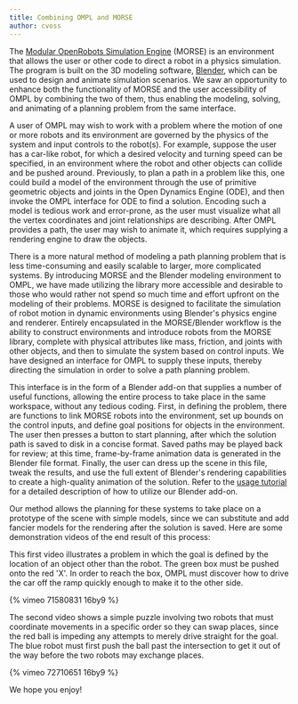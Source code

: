 ```yaml
---
title: Combining OMPL and MORSE
author: cvoss
---
```

The <a href="http://www.openrobots.org/wiki/morse/">Modular OpenRobots Simulation Engine</a> (MORSE) is an environment that allows the user or other code to direct a robot in a physics simulation. The program is built on the 3D modeling software, <a href="http://www.blender.org/">Blender</a>, which can be used to design and animate simulation scenarios. We saw an opportunity to enhance both the functionality of MORSE and the user accessibility of OMPL by combining the two of them, thus enabling the modeling, solving, and animating of a planning problem from the same interface.

A user of OMPL may wish to work with a problem where the motion of one or more robots and its environment are governed by the physics of the system and input controls to the robot(s). For example, suppose the user has a car-like robot, for which a desired velocity and turning speed can be specified, in an environment where the robot and other objects can collide and be pushed around. Previously, to plan a path in a problem like this, one could build a model of the environment through the use of primitive geometric objects and joints in the Open Dynamics Engine (ODE), and then invoke the OMPL interface for ODE to find a solution. Encoding such a model is tedious work and error-prone, as the user must visualize what all the vertex coordinates and joint relationships are describing. After OMPL provides a path, the user may wish to animate it, which requires supplying a rendering engine to draw the objects.

There is a more natural method of modeling a path planning problem that is less time-consuming and easily scalable to larger, more complicated systems. By introducing MORSE and the Blender modeling environment to OMPL, we have made utilizing the library more accessible and desirable to those who would rather not spend so much time and effort upfront on the modeling of their problems. MORSE is designed to facilitate the simulation of robot motion in dynamic environments using Blender's physics engine and renderer. Entirely encapsulated in the MORSE/Blender workflow is the ability to construct environments and introduce robots from the MORSE library, complete with physical attributes like mass, friction, and joints with other objects, and then to simulate the system based on control inputs. We have designed an interface for OMPL to supply these inputs, thereby directing the simulation in order to solve a path planning problem.

This interface is in the form of a Blender add-on that supplies a number of useful functions, allowing the entire process to take place in the same workspace, without any tedious coding. First, in defining the problem, there are functions to link MORSE robots into the environment, set up bounds on the control inputs, and define goal positions for objects in the environment. The user then presses a button to start planning, after which the solution path is saved to disk in a concise format. Saved paths may be played back for review; at this time, frame-by-frame animation data is generated in the Blender file format. Finally, the user can dress up the scene in this file, tweak the results, and use the full extent of Blender's rendering capabilities to create a high-quality animation of the solution. Refer to the <a title="usage tutorial" href="http://ompl.kavrakilab.org/morse.html" target="_blank">usage tutorial</a> for a detailed description of how to utilize our Blender add-on.

Our method allows the planning for these systems to take place on a prototype of the scene with simple models, since we can substitute and add fancier models for the rendering after the solution is saved. Here are some demonstration videos of the end result of this process:

This first video illustrates a problem in which the goal is defined by the location of an object other than the robot. The green box must be pushed onto the red 'X'. In order to reach the box, OMPL must discover how to drive the car off the ramp quickly enough to make it to the other side.

{% vimeo 71580831 16by9 %}

The second video shows a simple puzzle involving two robots that must coordinate movements in a specific order so they can swap places, since the red ball is impeding any attempts to merely drive straight for the goal. The blue robot must first push the ball past the intersection to get it out of the way before the two robots may exchange places.

{% vimeo 72710651 16by9 %}

We hope you enjoy!
